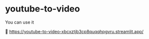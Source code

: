 # youtube-to-video

You can use it 

🤗 https://youtube-to-video-xbcxztjb3cp8quqqhpgvru.streamlit.app/ 
